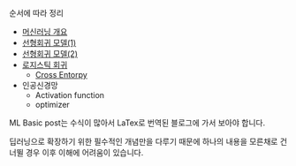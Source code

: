 순서에 따라 정리

* [머신러닝 개요](https://silverstar0727.github.io/ml%20basic/2021/01/03/%EB%A8%B8%EC%8B%A0%EB%9F%AC%EB%8B%9D-%EA%B0%9C%EC%9A%94/)
* [선형회귀 모델(1)](https://silverstar0727.github.io/ml%20basic/2021/01/03/%EC%84%A0%ED%98%95%ED%9A%8C%EA%B7%80%EB%AA%A8%EB%8D%B8(1)/)
* [선형회귀 모델(2)](https://silverstar0727.github.io/ml%20basic/2021/01/04/%EC%84%A0%ED%98%95%ED%9A%8C%EA%B7%80%EB%AA%A8%EB%8D%B8(2)/)
* [로지스틱 회귀](https://silverstar0727.github.io/ml%20basic/2021/01/05/%EB%A1%9C%EC%A7%80%EC%8A%A4%ED%8B%B1%ED%9A%8C%EA%B7%80/#)
  * [Cross Entorpy](https://silverstar0727.github.io/ml%20basic/2021/01/04/cross_entropy/)
* 인공신경망
  * Activation function
  * optimizer

ML Basic post는 수식이 많아서 LaTex로 번역된 블로그에 가서 보아야 합니다. 

딥러닝으로 확장하기 위한 필수적인 개념만을 다루기 때문에 하나의 내용을 모른채로 건너뛸 경우 이후 이해에 어려움이 있습니다.
